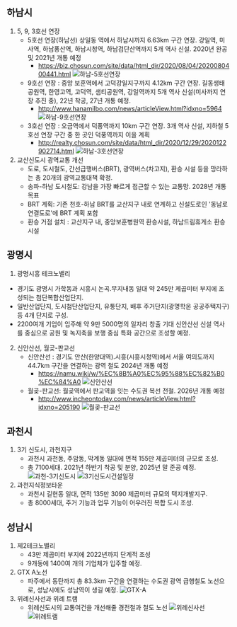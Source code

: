 ## 하남시
1. 5, 9, 3호선 연장
   - 5호선 연장(하남선) 상일동 역에서 하남시까지 6.63km 구간 연장. 강일역, 미사역, 하남풍산역, 하남시청역, 하남검단산역까지 5개 역사 신설. 2020년 완공 및 2021년 개통 예정
      - https://biz.chosun.com/site/data/html_dir/2020/08/04/2020080400441.html
      ![하남-5호선연장](https://image.chosun.com/sitedata/image/202008/04/2020080400439_0.png)
   - 9호선 연장 : 중앙 보훈역에서 고덕강일지구까지 4.12km 구간 연장. 길동생태공원역, 한영고역, 고덕역, 샘티공원역, 강일역까지 5개 역사 신설(미사까지 연장 추진 중), 22년 착공, 27년 개통 예정.
      - http://www.hanamilbo.com/news/articleView.html?idxno=5964
      ![하남-9호선연장](http://www.hanamilbo.com/news/photo/201911/5964_4019_5217.jpg)
   - 3호선 연장 : 오금역에서 덕풍역까지 10km 구간 연장. 3개 역사 신설, 지하철 5호선 연장 구간 중 한 곳인 덕풍역까지 이을 계획
      - http://realty.chosun.com/site/data/html_dir/2020/12/29/2020122902714.html
      ![하남-3호선연장](https://image.chosun.com/sitedata/image/202012/29/2020122902697_0.jpg)
2. 교산신도시 광역교통 개선
   - 도로, 도시철도, 간선급행버스(BRT), 광역버스(차고지), 환승 시설 등을 망라하는 총 20개의 광역교통대책 확정.
   - 송파-하남 도시철도: 강남을 가장 빠르게 접근할 수 있는 교통망. 2028년 개통 목표
   - BRT 계획: 기존 천호-하남 BRT를 교산지구 내로 연계하고 신설도로인 '동남로 연결도로'에 BRT 계획 포함
   - 환승 거점 설치 : 교산지구 내, 중앙보훈병원역 환승시설, 하남드림휴게소 환승 시설

## 광명시
1.  광명시흥 테크노밸리
   - 경기도 광명시 가학동과 시흥시 논곡.무지내동 일대 약 245만 제곱미터 부지에 조성되는 첨단복합산업단지.
   - 일반산업단지, 도시첨단산업단지, 유통단지, 배후 주거단지(광명학온 공공주택지구) 등 4개 단지로 구성.
   - 2200여개 기업이 입주해 약 9만 5000명의 일자리 창출 기대
   신안산선 신설 역사를 중심으로 공원 및 녹지축을 보행 중심 특화 공간으로 조성할 예정.
2. 신안산선, 월곶-판교선
   - 신안산선 : 경기도 안산(한양대역).시흥(시흥시청역)에서 서울 여의도까지 44.7km 구간을 연결하는 광역 철도 2024년 개통 예정
      - https://namu.wiki/w/%EC%8B%A0%EC%95%88%EC%82%B0%EC%84%A0
      ![신안산선](https://ww.namu.la/s/49acc66e9e7b84af9e00094c241209a98ba640c5197d37f56ec2070bfd55e19d76d2a9b8cdc8904e8ac16c5dd7983a8000b1c49f62cadc1e116322afdf9cf4ea02adf5705237940d44e579493bce1910a7b8d3d128ffc154c8741d6e985a814db4449cad607a8383635eb93ded5319cb)
   - 월곶-판교선: 월곶역에서 판교역을 잇는 수도권 복선 전철. 2026년 개통 예정
      - http://www.incheontoday.com/news/articleView.html?idxno=205190
      ![월곶-판교선](https://cdn.incheontoday.com/news/photo/202012/205190_205853_321.jpg)

## 과천시
1. 3기 신도시, 과천지구
   - 과천시 과천동, 주암동, 막계동 일대에 면적 155만 제곱미터의 규모로 조성.
   - 총 7100세대. 2021년 하반기 착공 및 분양, 2025년 말 준공 예정.
   ![과천-3기신도시](https://mblogthumb-phinf.pstatic.net/MjAyMDA1MDlfMTM1/MDAxNTg5MDA2ODY2MzU0.DJA351fNFAklodnjEJt2Qpp7H-PHOtIlIIJmKEwyafAg.kD5b9-fVZzz52DcWlgXnnA1swIu8Mcgm3KgVH-u-Mgwg.PNG.bb309/image.png?type=w800)
   ![3기신도시건설일정](https://mblogthumb-phinf.pstatic.net/MjAyMDA1MDlfOTIg/MDAxNTg5MDA1MDMzMDY4.BANqYaTZHu8lJ5ARSwMEnRg4mPPU-BHFKSkjy_W_tzkg.A4iPU1Ui_7uMP6Qqhl8DNvfdScm4Wa6ZXZNyh_VnrQMg.PNG.bb309/image.png?type=w800)
2. 과천지식정보타운
   - 과천시 길현동 일대, 면적 135만 3090 제곱미터 규모의 택지개발지구.
   - 총 8000세대, 주거 기능과 업무 기능이 어우러진 복합 도시 조성.

## 성남시
1. 제2테크노밸리
   - 43만 제곱미터 부지에 2022년까지 단계적 조성
   - 9개동에 1400여 개의 기업체가 입주할 예정.
2. GTX A노선
   - 파주에서 동탄까지 총 83.3km 구간을 연결하는 수도권 광역 급행철도 노선으로, 성남시에도 성남역이 생길 예정.
   ![GTX-A](https://mblogthumb-phinf.pstatic.net/MjAxODA3MTFfMTAz/MDAxNTMxMjgzNDgzNTgw.A_yOXQDFBo0NpU-Hcftsc0zSfVUFGX6WmooxtV2JC-Eg.4EtGTFbLK26dHdI03lL1NGYJC2YQoqnfdBMqcY6PqEcg.JPEG.marinchanho/GTX_A%EB%85%B8%EC%84%A0_1.jpg?type=w800)
3. 위례신사선과 위례 트램
   - 위례신도시의 교통여건을 개선해줄 경전철과 철도 노선
   ![위례신사선](https://img.etoday.co.kr/pto_db/2020/02/600/20200220175804_1426880_651_639.jpg)
   ![위례트램](https://pds.joins.com/news/component/htmlphoto_mmdata/201907/05/2632f9cf-700d-4e55-9edd-c53a855a9891.jpg)